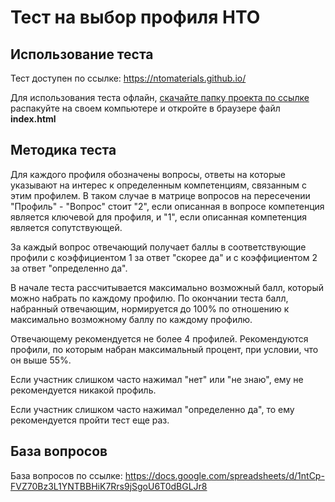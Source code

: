 # Тест на выбор профиля НТО

## Использование теста

Тест доступен по ссылке: https://ntomaterials.github.io/

Для использования теста офлайн, [скачайте папку проекта по ссылке](https://github.com/ntomaterials/ntomaterials.github.io/archive/refs/heads/master.zip) распакуйте на своем компьютере и откройте в браузере файл **index.html**

## Методика теста

Для каждого профиля обозначены вопросы, ответы на которые указывают на интерес к определенным компетенциям, связанным с этим профилем. В таком случае в матрице вопросов на пересечении "Профиль" - "Вопрос" стоит "2", если описанная в вопросе компетенция является ключевой для профиля, и "1", если описанная компетенция является сопутствующей.

За каждый вопрос отвечающий получает баллы в соответствующие профили с коэффициентом 1 за ответ "скорее да" и с коэффициентом 2 за ответ "определенно да".

В начале теста рассчитывается максимально возможный балл, который можно набрать по каждому профилю. По окончании теста балл, набранный отвечающим, нормируется до 100% по отношению к максимально возможному баллу по каждому профилю.

Отвечающему рекомендуется не более 4 профилей. Рекомендуются профили, по которым набран максимальный процент, при условии, что он выше 55%.

Если участник слишком часто нажимал "нет" или "не знаю", ему не рекомендуется никакой профиль.

Если участник слишком часто нажимал "определенно да", то ему рекомендуется пройти тест еще раз.


## База вопросов
База вопросов по ссылке: https://docs.google.com/spreadsheets/d/1ntCp-FVZ70Bz3L1YNTBBHiK7Rrs9jSgoU6T0dBGLJr8
